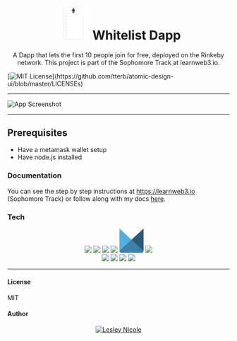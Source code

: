 
<h1 align="center"><img src="list.svg" alt="logo" width="15%"> Whitelist Dapp</h1>

<p align="center">A Dapp that lets the first 10 people join for free, deployed on the Rinkeby network. This project is part of the Sophomore Track at learnweb3.io.</p>

[![MIT License](https://img.shields.io/apm/l/atomic-design-ui.svg?)](https://github.com/tterb/atomic-design-ui/blob/master/LICENSEs)

***

![App Screenshot](/my-app/public/screenshot.jpg)

***

## Prerequisites

- Have a metamask wallet setup
- Have node.js installed

### Documentation

You can see the step by step instructions at <https://learnweb3.io> (Sophomore Track) or follow along with my docs [here]( https://lesley-z.notion.site/Whitelist-Dapp-ac2287eea8e14d16820e0c624385df4d).

### Tech

<div align="center"><img width="55" src="https://raw.githubusercontent.com/gilbarbara/logos/master/logos/eslint-old.svg"/> <img width="55" src="https://raw.githubusercontent.com/gilbarbara/logos/master/logos/eslint.svg"/> <img width="55" src="https://raw.githubusercontent.com/gilbarbara/logos/master/logos/ethereum.svg"/> <img width="55" src="https://raw.githubusercontent.com/gilbarbara/logos/master/logos/glint.svg"/>  <img width="55" src="https://raw.githubusercontent.com/gilbarbara/logos/master/logos/neat.svg"/>  <img width="55" src="https://raw.githubusercontent.com/gilbarbara/logos/master/logos/nextjs.svg"/>
<br><img width="55" src="https://raw.githubusercontent.com/gilbarbara/logos/master/logos/nuxt.svg"/> <img width="55" src="https://raw.githubusercontent.com/gilbarbara/logos/master/logos/preact.svg"/> <img width="55" src="https://raw.githubusercontent.com/gilbarbara/logos/master/logos/react.svg"/> <img width="55" src="https://raw.githubusercontent.com/gilbarbara/logos/master/logos/chai.svg"/></div>

***

#### License

MIT

#### Author

<div align="center"><a href="https://lesley-nicole.github.io"><img src="https://res.cloudinary.com/lesley-z/image/upload/v1654812458/Branding/lesley-nicole1_rna1zd.svg" alt="Lesley Nicole" width="50%"></div>
